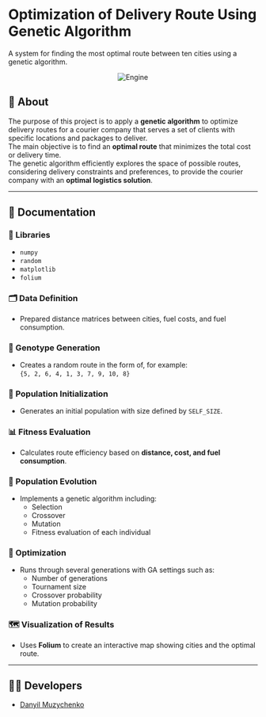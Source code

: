 # Optimization of Delivery Route Using Genetic Algorithm
A system for finding the most optimal route between ten cities using a genetic algorithm.

<p align="center">
   <img src="https://img.shields.io/badge/Engine-PyCharm%2023-B7F352" alt="Engine">
</p>

## 📌 About

The purpose of this project is to apply a **genetic algorithm** to optimize delivery routes for a courier company that serves a set of clients with specific locations and packages to deliver.  
The main objective is to find an **optimal route** that minimizes the total cost or delivery time.  
The genetic algorithm efficiently explores the space of possible routes, considering delivery constraints and preferences, to provide the courier company with an **optimal logistics solution**.

---

## 📖 Documentation

### 🔧 Libraries
- `numpy`
- `random`
- `matplotlib`
- `folium`

### 🗂 Data Definition
- Prepared distance matrices between cities, fuel costs, and fuel consumption.

### 🧬 Genotype Generation
- Creates a random route in the form of, for example:  
  `{5, 2, 6, 4, 1, 3, 7, 9, 10, 8}`

### 🌱 Population Initialization
- Generates an initial population with size defined by `SELF_SIZE`.

### 📊 Fitness Evaluation
- Calculates route efficiency based on **distance, cost, and fuel consumption**.

### 🔄 Population Evolution
- Implements a genetic algorithm including:
  - Selection
  - Crossover
  - Mutation
  - Fitness evaluation of each individual

### 🚀 Optimization
- Runs through several generations with GA settings such as:
  - Number of generations
  - Tournament size
  - Crossover probability
  - Mutation probability

### 🗺 Visualization of Results
- Uses **Folium** to create an interactive map showing cities and the optimal route.

---

## 👨‍💻 Developers
- [Danyil Muzychenko](https://github.com/DanyilMuzychenko)
